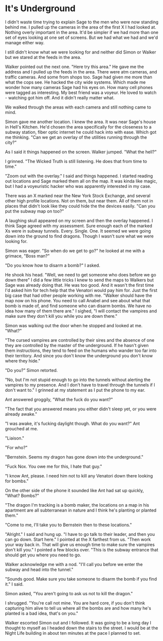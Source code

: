 #  It's Underground

I didn't waste time trying to explain Sage to the men who were now standing
behind me. I pulled up the cameras in the area of the first X I had looked at.
Nothing overly important in the area. It'd be simpler if we had more than one
set of eyes looking at one set of screens. But we had what we had and we'd
manage either way.

I still didn't know what we were looking for and neither did Simon or Walker but
we stared at the feeds in the area.

Walker pointed out the next one. "Here try this area." He gave me the address
and I pulled up the feeds in the area. There were atm cameras, and traffic
cameras. And some from shops too. Sage had given me more than what the cops see.
He hacked the city wide systems. Which made me wonder how many cameras Sage had
his eyes on. How many cell phones were tagged as interesting. My best friend was
a voyeur. He loved to watch - watching got him off. And it didn't really matter
what.

We walked through the areas with each camera and still nothing came to mind.

Simon gave me another location. I knew the area. It was near Sage's house in
Hell's Kitchen. He'd chosen the area specifically for the closeness to a subway
station, fiber optic internet he could hack into with ease. Which got me
thinking. "Can we get an overlay of the utilities running through the city?"

As I said it things happened on the screen. Walker jumped. "What the hell?"

I grinned. "The Wicked Truth is still listening. He does that from time to
time."

"Zoom out with the overlay." I said and things happened. I started reading out
locations and Sage marked them all on the map. It was kinda like magic, but I
had a voyeuristic hacker who was apparently interested in my case.

There was an X marked near the New York Stock Exchange, and several other high
profile locations. Not on them, but near them. All of them not in places that
didn't look like they could hide the the devices easily. "Can you put the subway
map on too?"

A laughing skull appeared on my screen and then the overlay happened. I think
Sage agreed with my assessment. Sure enough each of the marked Xs were in subway
tunnels. Every. Single. One. It seemed we were going down into the ground to
find dragons. Though I wasn't sure what we were looking for.

Simon was eager. "So when do we get to go?" he looked at me with a grimace,
"Boss man?"

"Do you know how to disarm a bomb?" I asked.

He shook his head. "Well, we need to get someone who does before we go down
there" I did a few little tricks I knew to send the maps to Walkers but Sage was
already doing that. He was too good. And it wasn't the first time I'd asked him
for tech help that the Venatori would pay him for. Just the first big case that
had other people working with me. "Walker should have the map now on his phone.
You need to call Anabel and see about what that bomb is made of, and find
someone who can disarm bombs. We have no idea how many of them there are." I
sighed, "I will contact the vampires and make sure they don't kill you while you
are down there."

Simon was walking out the door when he stopped and looked at me. "What?"

"The cursed vampires are controlled by their sires and the absence of one they
are controlled by the master of the underground. If he hasn't given them
instructions, they tend to feed on the humans who wander too far into their
territory. And since you don't know the underground you don't know where they
hide."

"Do you?" Simon retorted.

"No, but I'm not stupid enough to go into the tunnels without alerting the
vampires to my presence. And I don't have to travel through the tunnels if I
don't want to." I grinned at my statement as I put the phone to my ear.

Ant answered groggily, "What the fuck do you want?"

"The fact that you answered means you either didn't sleep yet, or you were
already awake."

"I was awake, it's fucking daylight though. What do you want?" Ant grouched at
me.

"Liaison."

"For who?"

"Bernstein. Seems my dragon has gone down into the underground."

"Fuck Nox. You owe me for this, I hate that guy."

"I know Ant, please. I need him not to kill any Venatori down there looking for
bombs."

On the other side of the phone it sounded like Ant had sat up quickly, "What?
Bombs?"

"The dragon I'm tracking is a bomb maker, the locations on a map in his
apartment are all subterranean in nature and I think he's planting or planted
them."

"Come to me, I'll take you to Bernstein then to these locations."

"Alright." I said and hung up. "I have to go talk to their leader, and then you
can go down. Start here." I pointed at the X farthest from us. "Then work your
way back in. That will give us enough time to make sure the vampires don't kill
you." I pointed a few blocks over. "This is the subway entrance that should get
you where you need to go.

Walker acknowledge me with a nod. "I'll call you before we enter the subway and
head into the tunnel."

"Sounds good. Make sure you take someone to disarm the bomb if you find it." I
said.

Simon asked, "You aren't going to ask us not to kill the dragon."

I shrugged. "You're call not mine. You are hard core, if you don't think
capturing him alive to tell us where all the bombs are and how many he's planted
is a bad idea, that's on you."

Walker escorted Simon out and I followed. It was going to be a long day I
thought to myself as I headed down the stairs to the street. I would be at the
Night Life building in about ten minutes at the pace I planned to set.


